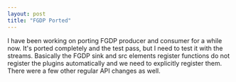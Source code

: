 ```yaml
---
layout: post
title: "FGDP Ported"
---
```


I have been working on porting FGDP producer and consumer for a while now. It's ported completely and the test pass, but I need to test it with the streams. Basically the FGDP sink and src elements register functions do not register the plugins automatically and we need to explicitly register them. There were a few other regular API changes as well.